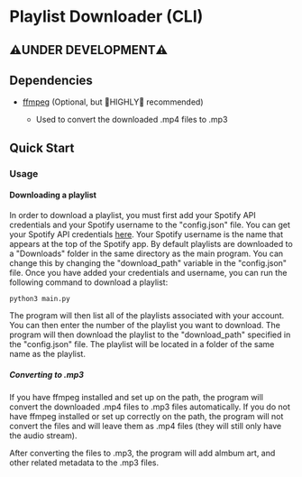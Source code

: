 # Playlist Downloader (CLI)

## ⚠️UNDER DEVELOPMENT⚠️

## Dependencies

-   [ffmpeg](https://ffmpeg.org/) (Optional, but 🔴HIGHLY🔴 recommended)

    -   Used to convert the downloaded .mp4 files to .mp3

## Quick Start

### Usage

#### Downloading a playlist

In order to download a playlist, you must first add your Spotify API credentials and your Spotify username to the "config.json" file. You can get your Spotify API credentials [here](https://developer.spotify.com/dashboard/applications). Your Spotify username is the name that appears at the top of the Spotify app. By default playlists are downloaded to a "Downloads" folder in the same directory as the main program. You can change this by changing the "download_path" variable in the "config.json" file. Once you have added your credentials and username, you can run the following command to download a playlist:

`python3 main.py`

The program will then list all of the playlists associated with your account. You can then enter the number of the playlist you want to download. The program will then download the playlist to the "download_path" specified in the "config.json" file. The playlist will be located in a folder of the same name as the playlist.

##### Converting to .mp3

If you have ffmpeg installed and set up on the path, the program will convert the downloaded .mp4 files to .mp3 files automatically. If you do not have ffmpeg installed or set up correctly on the path, the program will not convert the files and will leave them as .mp4 files (they will still only have the audio stream).

After converting the files to .mp3, the program will add almbum art, and other related metadata to the .mp3 files.
